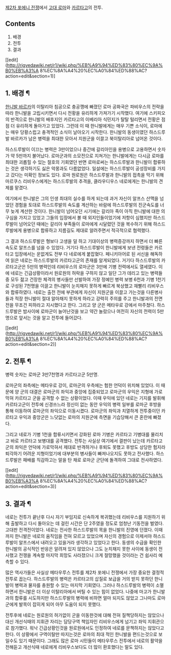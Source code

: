 [제2차 포에니 전쟁](%EC%A0%9C2%EC%B0%A8%20%ED%8F%AC%EC%97%90%EB%8B%88%20%EC%A0%84%EC%9F%81.md)에서 [고대 로마](%EA%B3%A0%EB%8C%80%20%EB%A1%9C%EB%A7%88.md)와
[카르타고](%EC%B9%B4%EB%A5%B4%ED%83%80%EA%B3%A0.md)의 전투.

## Contents

    

1. 배경 
2. 전투 
3. 결과 

[[edit](http://rigvedawiki.net/r1/wiki.php/%EB%A9%94%ED%83%80%EC%9A%B0%EB%A3%A
8%EC%8A%A4%20%EC%A0%84%ED%88%AC?action=edit&section=1)]

## 1. 배경 ¶

[한니발 바르카](%ED%95%9C%EB%8B%88%EB%B0%9C%20%EB%B0%94%EB%A5%B4%EC%B9%B4.md)의
이탈리아 침공으로 충공깽에 빠졌던 로마 공화국은 파비우스의 전략을 따라 한니발을 고립시키면서 다시 전황을 유리하게 가져가기 시작했다. 여기에
스키피오의 반격으로 한니발의 배후지인 카르타고의 이베리아 식민지가 탈탈 털리면서 전황은 점점 더 유리하게 돌아가고 있었다. 그런데 이 때
한니발에게는 매우 기쁜 소식이, 로마에는 매우 당황스럽고 충격적인 소식이 날아오기 시작한다. 한니발의 동생이였던 하스드루발 바르카가 남은
병력을 최대한 모아서 지원군을 이끌고 북이탈리아로 넘어온 것이다.

  

하스드루발이 이끄는 병력은 3만이었으나 중간에 갈리아인을 용병으로 고용하면서 숫자가 약 5만까지 불어났다. 로마군과의 소모전으로 지쳐가는
한니발에게는 다시금 로마를 최대한 괴롭힐 수 있는 절호의 기회였던 반면 로마로써는 하스드루발과 한니발이 합류하는 것은 생각하기도 싫은
악몽과도 다름없었다. 일설에는 하스드루발이 공성장비를 가지고 갔다는 미확인 정보도 있다. 로마 원로원은 하스드루발과 한니발의 접촉을 막기
위해 마르쿠스 리비우스에게는 하스드루발의 추격을, 클라우디우스 네로에게는 한니발의 견제를 맡겼다.

  

여기에서 한니발은 그의 인생 최대의 실수를 하게 되는데 과거 자신이 알프스 산맥을 넘었던 경험을 토대로 하스드루발의 속도를 계산하는 바람에
하스드루발의 진군속도를 너무 늦게 계산한 것이다. 한니발이 넘어오던 시기에는 갈리아 족이 아직 한니발에 대한 의구심을 가지고 있었고 그들의
입장에서 볼 때 외지인들이었기에 저항이 심했지만 하스드루발이 넘어오던 때에는 갈리아 부족들이 로마에게 시달렸던 것을 복수하기 위해
하스드루발에게 용병으로 합류하고 지름길도 제대로 알려주면서 적극적으로 협력했다.

  

그 결과 하스드루발은 형보다 고생을 덜 하고 기대이상의 병력증강까지 하면서 더 빠른 속도로 알프스를 넘을 수 있었다. 거기다 하스드루발이
한니발에게 보낸 전령들은 카르타고 입장에서는 운없게도 전부 다 네로에게 붙잡혔다. 페니키아어로 된 서신을 해독하여 읽은 네로는 하스드루발의
카르타고군의 존재를 알게되었다. 거기다 하스드루발의 카르타고군은 5만의 병력인데 리비우스의 로마군은 3만에 기병 전력에서도 열세였다. 이에
네로는 긴급상황이라서 원로원의 허락을 구하지 않고 일단 그가 데리고 있는 병력들 중 모두 젊고 건장한 체격의 병사들만 선발하여 가장 정예인
병력 보병 6천과 기병 1천기로 구성된 7천명을 이끌고 한니발이 눈치채지 못하게 빠르게 북상했고 재빨리 리비우스와 합류하였다. 네로는 출전
전에 부관에게 자신이 지원군을 이끌고 가는것을 다른병사들과 적장 한니발이 절대 알아채지 못하게 하라고 강력히 주의를 주고 한니발과의 전면전을
무조건 피하라고 지시했다고 한다. 그리고 양 군은 메타우로 강에서 마주쳤다. 하스드루발은 밤사이에 로마군이 늘어난것을 보고 약간 놀랐으나
여전히 자신의 전력이 5만명으로 앞서는 것을 알고 전투에 들어갔다.

  

[[edit](http://rigvedawiki.net/r1/wiki.php/%EB%A9%94%ED%83%80%EC%9A%B0%EB%A3%A
8%EC%8A%A4%20%EC%A0%84%ED%88%AC?action=edit&section=2)]

## 2. 전투 ¶

병력 숫자는 로마군 3만7천명과 카르타고군 5만명.

  

로마군의 좌측에는 메타우로 강이, 로마군의 우측에는 험한 언덕이 위치해 있었다. 이 때문에 양 군의 대결은 로마군의 좌익과 중앙에 집중되었고
로마군의 우익은 지형에 가로막혀 카르타고 군을 공격할 수 없는 상황이었다. 이때 우익에 있던 네로는 기지를 발휘해 카르타고군이 전투에
신경쓰느라 정신이 없는 동안 우익의 병력 일부를 로마군 후방을 통해 이동하여 로마군의 좌익으로 이동시켰다. 로마군의 좌익과 치열하게
전투중이던 카르타고 우익과 중앙군은 느닷없는 로마의 지원군에 측면을 기습당해서 큰 혼란에 빠졌다.

  

그리고 네로가 기병 1천을 합류시키면서 강화된 로마 기병은 카르타고 기병대를 물리치고 바로 카르타고 보병대를 공격했다. 전투는 사실상
여기에서 결판이 났는데 카르타고군의 좌익은 언덕에 가로막혀서 제대로 반격하거나 후퇴도 못했고 후방도 상당한 험지라 퇴각하기 어려운
지형이었기에 대부분의 병사들이 빠져나오지도 못하고 전사했다. 하스드루발은 패배를 직감하고는 말을 탄 채로 로마군 군단에 돌격하여 그대로
전사하였다.

  

[[edit](http://rigvedawiki.net/r1/wiki.php/%EB%A9%94%ED%83%80%EC%9A%B0%EB%A3%A
8%EC%8A%A4%20%EC%A0%84%ED%88%AC?action=edit&section=3)]

## 3. 결과 ¶

네로는 전투가 끝난후 다시 자기 부임지로 신속하게 복귀했는데 리비우스를 지원하기 위해 출발하고 다시 돌아오는 데 걸린 시간은 단 2주였을
정도로 엄청난 기동전을 벌였다. 고대판 전격전이었다. 네로는 전사한 하스드루발의 목을 한니발의 진영에 던졌다. 이때까지 한니발은 네로의
움직임을 전혀 모르고 있었으며 자신의 경험으로 이제서야 하스드루발이 알프스에서 내려오고 있을거라 생각하고 있었다고 한다. 동생의 수급을
확인한 한니발의 공식적인 반응은 알려져 있지 않았으나 그도 눈치채지 못한 사이에 동생이 전사했고 전쟁을 계속할 마지막 희망도 사라졌으니 크게
절망했을 것이라는 건 쉽사리 예측할 수 있다.

  

많은 역사가들은 사실상 메타우루스 전투를 제2차 포에니 전쟁에서 가장 중요한 결정적 전투로 꼽는다. 하스드루발의 병력은 카르타고의 삽질로
보급을 거의 받지 못하던 한니발이 병력과 물자를 충원할 수 있는 마지막 기회였다. 그러나 하스드루발의 병력이 소멸하면서 한니발은 더 이상
이탈리아에서 버틸 수 있는 힘이 없었다. 나중에 마고가 한니발과의 합류를 시도하지만 하스드루발의 병력에 비하면 얼마 되지도 않았고 그나마도
로마군에게 발목이 잡히게 되어 아무 도움이 되지 못했다.

  

전투후에 네로는 원로원의 허가없이 군을 이동한것에 대해 전혀 질책당하지는 않았으나 대신 개선식때의 지휘관 자리는 담당구역 책임자인
리비우스에게 넘기고 좌익 지휘관으로 참가했다. 워낙 긴급상황인것을 원로원에서도 인정하여 네로를 문책하지는 않았다고 한다. 이 상황에서
구역이탈만 따지는것은 로마의 최대 적인 한니발을 편드는것으로 보일수도 있기 때문이다. 그래도 많은 로마 시민들이 메타우루스 전투에서 네로의
활약을 전해듣고 개선식때 네로에게 리비우스보다도 더 많이 환호했다는 말도 있다.

